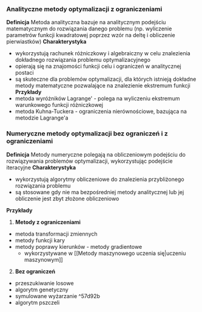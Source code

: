 ### Analityczne metody optymalizacji z ograniczeniami
**Definicja**
Metoda analityczna bazuje na analitycznym podejściu matematycznym do rozwiązania danego problemu (np. wyliczenie parametrów funkcji kwadratowej poprzez wzór na deltę i obliczenie pierwiastków)
**Charakterystyka**
- wykorzystują rachunek różniczkowy i algebraiczny w celu znalezienia dokładnego rozwiązania problemu optymalizacyjnego
- opierają się na znajomości funkcji celu i ograniczeń w analitycznej postaci
- są skuteczne dla problemów optymalizacji, dla których istnieją dokładne metody matematyczne pozwalające na znalezienie ekstremum funkcji
**Przykłady**
- metoda wyróżników Lagrange' - polega na wyliczeniu ekstremum warunkowego funkcji różniczkowej
- metoda Kuhna-Tuckera - ograniczenia nierównościowe, bazująca na metodzie Lagrange'a



### Numeryczne metody optymalizacji bez ograniczeń i z ograniczeniami
**Definicja** 
Metody numeryczne polegają na obliczeniowym podejściu do rozwiązywania problemów optymalizacji, wykorzystując podejście iteracyjne
**Charakterystyka** 
- wykorzystują algorytmy obliczeniowe do znalezienia przybliżonego rozwiązania problemu
- są stosowane gdy nie ma bezpośredniej metody analitycznej lub jej obliczenie jest zbyt złożone obliczeniowo

**Przykłady**
1. **Metody z ograniczeniami**
- metoda transformacji zmiennych
- metody funkcji kary
- metody poprawy kierunków - metody gradientowe
	- wykorzystywane w [[Metody maszynowego uczenia się|uczeniu maszynowym]]

2. **Bez ograniczeń**
- przeszukiwanie losowe
- algorytm genetyczny
- symulowane wyżarzanie ^57d92b
- algorytm pszczeli


